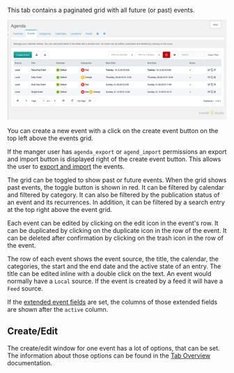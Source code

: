 This tab contains a paginated grid with all future (or past) events.

[![](img/events.png)](img/events.png)

You can create a new event with a click on the create event button on the top
left above the events grid.

If the manger user has `agenda_export` or `agend_import` permissions an export
and import button is displayed right of the create event button. This allows the
user to [export and import](../07_Export_Import_Events.md) the events.

The grid can be toggled to show past or future events. When the grid shows past
events, the toggle button is shown in red. It can be filtered by calendar and
filtered by category. It can also be filtered by the publication status of an
event and its recurrences. In addition, it can be filtered by a search entry at
the top right above the event grid.

Each event can be edited by clicking on the edit icon in the event's row. It can
be duplicated by clicking on the duplicate icon in the row of the event. It can
be deleted after confirmation by clicking on the trash icon in the row of the
event.

The row of each event shows the event source, the title, the calendar, the
categories, the start and the end date and the active state of an entry. The
title can be edited inline with a double click on the text. An event would
normally have a `Local` source. If the event is created by a feed it will have a
`Feed` source.

If the [extended event fields](../06_Extended_Fields.md) are set, the columns of
those extended fields are shown after the `active` column.

## Create/Edit

The create/edit window for one event has a lot of options, that can be set. The
information about those options can be found in the [Tab
Overview](01_Overview.md#createedit) documentation.
